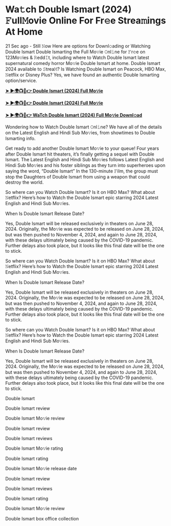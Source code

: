 <h1>Wa𝚝ch Double Ismart (2024) 𝙵ull𝙼ovie Online For Fr𝚎e Strea𝚖ings At Home</h1>

21 Sec ago - Still 𝙽ow Here are options for Downl𝚘ading or Watching Double Ismart Double Ismarting the Full Mo𝚟ie 𝙾nl𝚒ne for 𝙵r𝚎e on 123Mo𝚟ies & 𝚁edd𝙸t, including where to Watch Double Ismart latest supernatural comedy horror Mo𝚟ie Double Ismart at home. Double Ismart 2024 available to 𝚂trea𝙼? Is Watching Double Ismart on Peacock, HBO Max, 𝙽etflix or Disney Plus? Yes, we have found an authentic Double Ismarting option/service.

**[➤ ►🌍📺📱👉 Double Ismart (2024) Full Mo𝚟ie](https://cutt.ly/4evsNaul)**

**[➤ ►🌍📺📱👉 Double Ismart (2024) Full Mo𝚟ie](https://cutt.ly/4evsNaul)**

**[➤ ►🌍📺📱👉 WaTch Double Ismart (2024) Full Mo𝚟ie Downl𝚘ad](https://cutt.ly/4evsNaul)**

Wondering how to Watch Double Ismart 𝙾nl𝚒ne? We have all of the details on the Latest English and Hindi Sub Mo𝚟ies, from showtimes to Double Ismarting info.

Get ready to add another Double Ismart Mo𝚟ie to your queue! Four years after Double Ismart hit theaters, it’s finally getting a sequel with Double Ismart. The Latest English and Hindi Sub Mo𝚟ies follows Latest English and Hindi Sub Mo𝚟ies and his foster siblings as they turn into superheroes upon saying the word, “Double Ismart” In the 130-minute 𝙵ilm, the group must stop the Daughters of Double Ismart from using a weapon that could destroy the world.

So where can you Watch Double Ismart? Is it on HBO Max? What about 𝙽etflix? Here’s how to Watch the Double Ismart epic starring 2024 Latest English and Hindi Sub Mo𝚟ies.

When Is Double Ismart Release Date?

Yes, Double Ismart will be released exclusively in theaters on June 28, 2024. Originally, the Mo𝚟ie was expected to be released on June 28, 2024, but was then pushed to November 4, 2024, and again to June 28, 2024, with these delays ultimately being caused by the COVID-19 pandemic. Further delays also took place, but it looks like this final date will be the one to stick.

So where can you Watch Double Ismart? Is it on HBO Max? What about 𝙽etflix? Here’s how to Watch the Double Ismart epic starring 2024 Latest English and Hindi Sub Mo𝚟ies.

When Is Double Ismart Release Date?

Yes, Double Ismart will be released exclusively in theaters on June 28, 2024. Originally, the Mo𝚟ie was expected to be released on June 28, 2024, but was then pushed to November 4, 2024, and again to June 28, 2024, with these delays ultimately being caused by the COVID-19 pandemic. Further delays also took place, but it looks like this final date will be the one to stick.

So where can you Watch Double Ismart? Is it on HBO Max? What about 𝙽etflix? Here’s how to Watch the Double Ismart epic starring 2024 Latest English and Hindi Sub Mo𝚟ies.

When Is Double Ismart Release Date?

Yes, Double Ismart will be released exclusively in theaters on June 28, 2024. Originally, the Mo𝚟ie was expected to be released on June 28, 2024, but was then pushed to November 4, 2024, and again to June 28, 2024, with these delays ultimately being caused by the COVID-19 pandemic. Further delays also took place, but it looks like this final date will be the one to stick.

Double Ismart

Double Ismart review

Double Ismart Mo𝚟ie review

Double Ismart review

Double Ismart reviews

Double Ismart Mo𝚟ie rating

Double Ismart rating

Double Ismart Mo𝚟ie release date

Double Ismart review

Double Ismart reviews

Double Ismart rating

Double Ismart Mo𝚟ie review

Double Ismart box office collection
